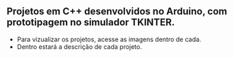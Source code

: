 ## Projetos em C++ desenvolvidos no Arduino, com prototipagem no simulador TKINTER.

- Para vizualizar os projetos, acesse as imagens dentro de cada.
- Dentro estará a descrição de cada projeto.
